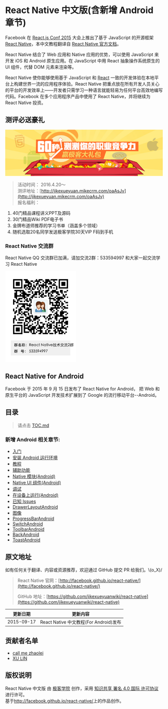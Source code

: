 # React Native 中文版(含新增 Android 章节)

Facebook 在 [React.js Conf 2015](http://conf.reactjs.com/) 大会上推出了基于 JavaScript 的开源框架 [React Native](http://facebook.github.io/react-native/)，本中文教程翻译自 [React Native 官方文档](http://facebook.github.io/react-native/docs/getting-started.html)。

React Native 结合了 Web 应用和 Native 应用的优势，可以使用 JavaScript 来开发 iOS 和 Android 原生应用。在 JavaScript 中用 React 抽象操作系统原生的 UI 组件，代替 DOM 元素来渲染等。

React Native 使你能够使用基于 JavaScript 和 [React](http://wiki.jikexueyuan.com/project/react/) 一致的开发体验在本地平台上构建世界一流的应用程序体验。React Native 把重点放在所有开发人员关心的平台的开发效率上——开发者只需学习一种语言就能轻易为任何平台高效地编写代码。Facebook 在多个应用程序产品中使用了 React Native，并将继续为 React Native 投资。

## 测评必送豪礼   

![image](images/banner.jpg)

>活动时间： 2016.4.20～    
>测评地址：[http://jikexueyuan.mikecrm.com/oaAsJv](http://jikexueyuan.mikecrm.com/oaAsJv)   
>报名福利：   
 1. 40门精品课程讲义PPT及源码   
 2. 30门精品Wiki PDF电子书  
 3. 金牌布道师推荐的学习书单（涵盖多个领域）   
 4. 随机选取20名同学发送极客学院30天VIP F码到手机

### React Native 交流群

React Native QQ 交流群已加满，请加交流2群：533594997 和大家一起交流学习 React Native      

![ReactNativeQQ](images/ReactNative技术交流群群二维码2群.png)

## **React Native for Android**

Facebook 于 2015 年 9 月 15 日发布了 React Native for Android， 把 Web 和原生平台的 JavaScript 开发技术扩展到了 Google 的流行移动平台--Android。

## 目录

>请点击 [TOC.md](TOC.md)

### 新增 Android 相关章节:

- [入门](GettingStarted.md)
- [安装 Android 运行环境](DevelopmentSetupAndroid.md)
- [教程](tutorial.md) 
- [辅助功能](Accessibility.md)
- [Native 模块(Android)](NativeModulesAndroid.md)
- [Native UI 组件(Android)](NativeComponentsAndroid.md)
- [调试](debugging.md)
- [在设备上运行(Android)](RunningOnDeviceAndroid.md)
- [已知 Issues](KnownIssues.md)
- [DrawerLayoutAndroid](DrawerLayoutAndroid.md)
- [图像](image.md)
- [ProgressBarAndroid](ProgressBarAndroid.md)
- [SwitchAndroid](SwitchAndroid.md)
- [ToolbarAndroid](ToolbarAndroid.md)
- [BackAndroid](backAndroid.md)
- [ToastAndroid](ToastAndroid.md)

## 原文地址

如有任何关于翻译、内容或资源推荐，欢迎通过 GitHub 提交 PR 给我们。\\(o_X)/

> React Native 官网：[http://facebook.github.io/react-native/](http://facebook.github.io/react-native/)
> 
> GitHub 地址：[https://github.com/jikexueyuanwiki/react-native](https://github.com/jikexueyuanwiki/react-native)


|更新日期    |更新内容
|----------|--------------------
|2015-09-17|React Native 中文教程(For Android)发布

## 贡献者名单

- [call me zhaolei](https://github.com/wdxgtsh)
- [XU LIN](https://github.com/RadishLin)

## 版权说明

<a rel="license" href="http://creativecommons.org/licenses/by/4.0/"></a><span xmlns:dct="http://purl.org/dc/terms/" property="dct:title">React Native 中文版</span> 由 <a xmlns:cc="http://creativecommons.org/ns#" href="http://wiki.jikexueyuan.com/project/react-native/" property="cc:attributionName" rel="cc:attributionURL">极客学院</a> 创作，采用 <a rel="license" href="http://creativecommons.org/licenses/by/4.0/">知识共享 署名 4.0 国际 许可协议</a>进行许可。<br />基于<a xmlns:dct="http://purl.org/dc/terms/" href="http://facebook.github.io/react-native/" rel="dct:source">http://facebook.github.io/react-native/</a>上的作品创作。
